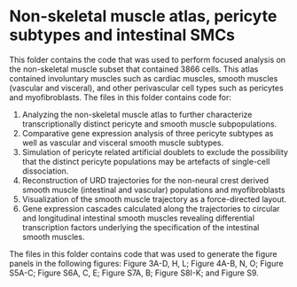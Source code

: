# Non-skeletal muscle atlas, pericyte subtypes and intestinal SMCs

This folder contains the code that was used to perform focused analysis on the non-skeletal muscle subset that contained 3866 cells. This atlas contained involuntary muscles such as cardiac muscles, smooth muscles (vascular and visceral), and other perivascular cell types such as pericytes and myofibroblasts. The files in this folder contains code for: 
1. Analyzing the non-skeletal muscle atlas to further characterize transcriptionally distinct pericyte and smooth muscle subpopulations. 
2. Comparative gene expression analysis of three pericyte subtypes as well as vascular and visceral smooth muscle subtypes. 
3. Simulation of pericyte related artificial doublets to exclude the possibility that the distinct pericyte populations may be artefacts of single-cell dissociation.
4. Reconstruction of URD trajectories for the non-neural crest derived smooth muscle (intestinal and vascular) populations and myofibroblasts
5. Visualization of the smooth  muscle trajectory as a force-directed layout.  
6. Gene expression cascades calculated along the trajectories to circular and longitudinal intestinal smooth muscles revealing differential transcription factors underlying the specification of the intestinal smooth muscles.

The files in this folder contains code that was used to generate the figure panels in the following figures: Figure 3A-D, H, L; Figure 4A-B, N, O; Figure S5A-C; Figure S6A, C, E; Figure S7A, B; Figure S8I-K; and Figure S9.

